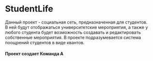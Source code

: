 # StudentLife
Данный проект - социальная сеть, предназначенная для студентов.  
В ней будут отображаться университетские мероприятия, а также у любого студента будет возможность создавать и редактировать собственные мероприятия. В проекте подразумевается система поощрений студентов в виде квантов.

#### Проект сoздает Команда A
